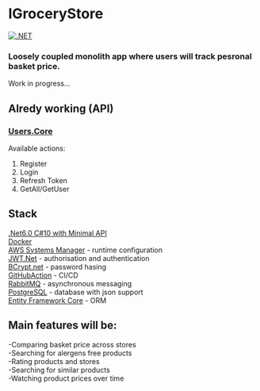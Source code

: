 # IGroceryStore
[![.NET](https://github.com/Nairda015/IGroceryStore/actions/workflows/dotnet.yml/badge.svg)](https://github.com/Nairda015/IGroceryStore/actions/workflows/dotnet.yml)
### Loosely coupled monolith app where users will track pesronal basket price.
Work in progress...

## Alredy working (API)
### [Users.Core](https://github.com/Nairda015/IGroceryStore/tree/master/src/Users/Users.Core)
Available actions:
1. Register
2. Login
3. Refresh Token
4. GetAll/GetUser

## Stack  
[.Net6.0 C#10 with Minimal API](https://github.com/dotnet)  
[Docker](https://github.com/docker)  
[AWS Systems Manager](https://github.com/aws/aws-dotnet-extensions-configuration/) - runtime configuration  
[JWT.Net](https://github.com/jwt-dotnet/jwt) - authorisation and authentication  
[BCrypt.net](https://github.com/BcryptNet/bcrypt.net) - password hasing  
[GitHubAction](https://github.com/Nairda015/IGroceryStore/blob/master/.github/workflows/dotnet.yml) - CI/CD  
[RabbitMQ](https://github.com/rabbitmq) - asynchronous messaging  
[PostgreSQL](https://github.com/postgres/postgres) - database with json support  
[Entity Framework Core](https://github.com/dotnet/efcore) - ORM  

## Main features will be:  
-Comparing basket price across stores  
-Searching for alergens free products  
-Rating products and stores  
-Searching for similar products  
-Watching product prices over time
